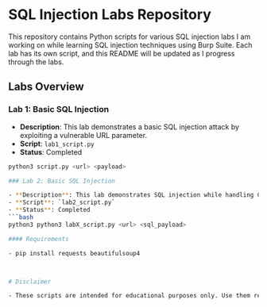# SQL Injection Labs Repository

This repository contains Python scripts for various SQL injection labs I am working on while learning SQL injection techniques using Burp Suite. Each lab has its own script, and this README will be updated as I progress through the labs.

## Labs Overview

### Lab 1: Basic SQL Injection

- **Description**: This lab demonstrates a basic SQL injection attack by exploiting a vulnerable URL parameter.
- **Script**: `lab1_script.py`
- **Status**: Completed
```bash
python3 script.py <url> <payload>

### Lab 2: Basic SQL Injection

- **Description**: This lab demonstrates SQL injection while handling CSRF tokens. It retrieves the CSRF token from the webpage and uses it to attempt a login with an SQL payload.
- **Script**: `lab2_script.py`
- **Status**: Completed
```bash
python3 python3 labX_script.py <url> <sql_payload>

#### Requirements

- pip install requests beautifulsoup4



# Disclaimer

- These scripts are intended for educational purposes only. Use them responsibly and only on applications you own or have explicit permission to test.